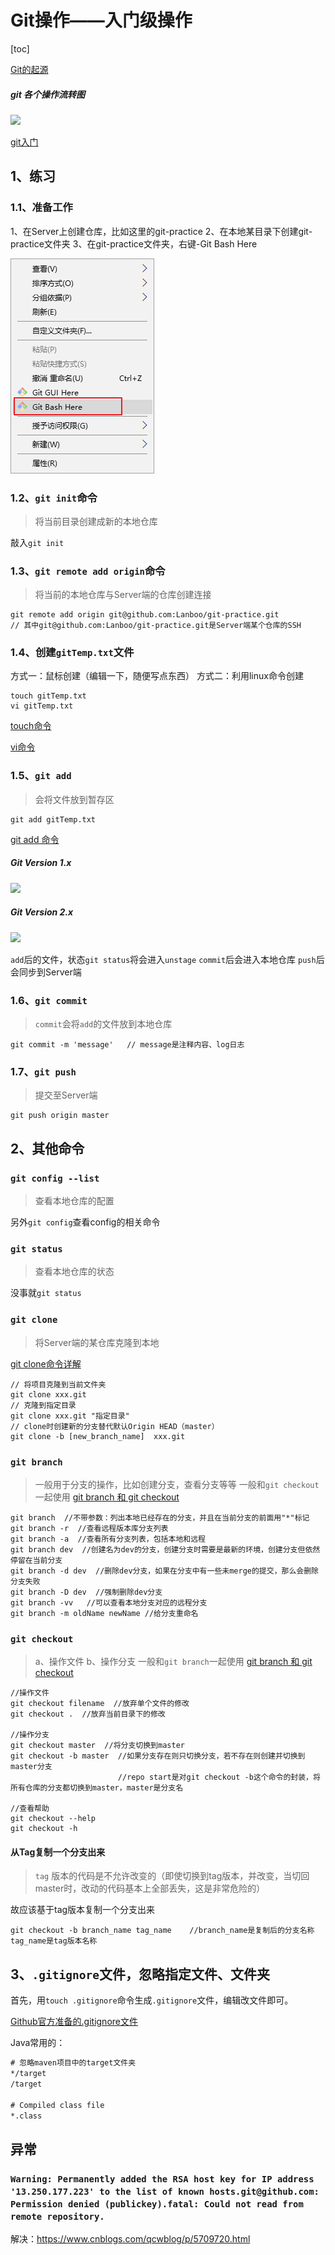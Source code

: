 # Git操作——入门级操作


[toc]



[Git的起源](https://www.liaoxuefeng.com/wiki/0013739516305929606dd18361248578c67b8067c8c017b000/00137402760310626208b4f695940a49e5348b689d095fc000)




##### git 各个操作流转图

![](https://img-blog.csdn.net/20170423160307093)

[git入门](https://blog.csdn.net/zy00000000001/article/details/70505150)


## 1、练习
### 1.1、准备工作
1、在Server上创建仓库，比如这里的git-practice
2、在本地某目录下创建git-practice文件夹
3、在git-practice文件夹，右键-Git Bash Here

![右键-Git Bash Here](https://github.com/Lanboo/resource/blob/master/images/git-practice/res1.png)
### 1.2、`git init`命令
> 将当前目录创建成新的本地仓库



敲入`git init`

### 1.3、`git remote add origin`命令
> 将当前的本地仓库与Server端的仓库创建连接
```
git remote add origin git@github.com:Lanboo/git-practice.git
// 其中git@github.com:Lanboo/git-practice.git是Server端某个仓库的SSH
```
### 1.4、创建`gitTemp.txt`文件
方式一：鼠标创建（编辑一下，随便写点东西）
方式二：利用linux命令创建
```
touch gitTemp.txt
vi gitTemp.txt
```
[touch命令](https://blog.csdn.net/tanga842428/article/details/52856864)

[vi命令](http://man.linuxde.net/vi)
### 1.5、`git add`
>会将文件放到暂存区
``` git
git add gitTemp.txt
```
[git add 命令](https://www.cnblogs.com/skura23/p/5859243.html)
##### Git Version 1.x
![](http://i.stack.imgur.com/YfLUZ.jpg)
##### Git Version 2.x
![](http://i.stack.imgur.com/KwOLu.jpg)

`add`后的文件，状态`git status`将会进入`unstage`
`commit`后会进入本地仓库
`push`后会同步到Server端

### 1.6、`git commit`
> `commit`会将`add`的文件放到本地仓库
```
git commit -m 'message'   // message是注释内容、log日志
```

### 1.7、`git push`
> 提交至Server端
```
git push origin master
```


## 2、其他命令
### `git config --list`
> 查看本地仓库的配置

另外`git config`查看config的相关命令

### `git status`
> 查看本地仓库的状态

没事就`git status`

### `git clone`
> 将Server端的某仓库克隆到本地

[git clone命令详解](https://blog.csdn.net/zmzwll1314/article/details/53161958)
```
// 将项目克隆到当前文件夹
git clone xxx.git
// 克隆到指定目录
git clone xxx.git "指定目录"
// clone时创建新的分支替代默认Origin HEAD（master）
git clone -b [new_branch_name]  xxx.git
```
### `git branch`
> 一般用于分支的操作，比如创建分支，查看分支等等
> 一般和`git checkout`一起使用
> [git branch 和 git checkout](https://www.cnblogs.com/qianqiannian/p/6011404.html)
```
git branch  //不带参数：列出本地已经存在的分支，并且在当前分支的前面用"*"标记
git branch -r  //查看远程版本库分支列表
git branch -a  //查看所有分支列表，包括本地和远程
git branch dev  //创建名为dev的分支，创建分支时需要是最新的环境，创建分支但依然停留在当前分支
git branch -d dev  //删除dev分支，如果在分支中有一些未merge的提交，那么会删除分支失败
git branch -D dev  //强制删除dev分支
git branch -vv   //可以查看本地分支对应的远程分支
git branch -m oldName newName //给分支重命名
```



### `git checkout`
> a、操作文件  b、操作分支
> 一般和`git branch`一起使用
> [git branch 和 git checkout](https://www.cnblogs.com/qianqiannian/p/6011404.html)
```
//操作文件
git checkout filename  //放弃单个文件的修改
git checkout .  //放弃当前目录下的修改

//操作分支
git checkout master  //将分支切换到master
git checkout -b master  //如果分支存在则只切换分支，若不存在则创建并切换到master分支
                        //repo start是对git checkout -b这个命令的封装，将所有仓库的分支都切换到master，master是分支名

//查看帮助
git checkout --help
git checkout -h
```
#### 从Tag复制一个分支出来
> `tag` 版本的代码是不允许改变的（即使切换到tag版本，并改变，当切回master时，改动的代码基本上全部丢失，这是非常危险的）

故应该基于tag版本复制一个分支出来
```
git checkout -b branch_name tag_name    //branch_name是复制后的分支名称   tag_name是tag版本名称
```

## 3、`.gitignore`文件，忽略指定文件、文件夹
首先，用`touch .gitignore`命令生成`.gitignore`文件，编辑改文件即可。

[Github官方准备的.gitignore文件](https://github.com/github/gitignore)

Java常用的：
``` xml
# 忽略maven项目中的target文件夹
*/target
/target

# Compiled class file
*.class
```


## 异常

### `Warning: Permanently added the RSA host key for IP address '13.250.177.223' to the list of known hosts.git@github.com: Permission denied (publickey).fatal: Could not read from remote repository.`

解决：https://www.cnblogs.com/qcwblog/p/5709720.html